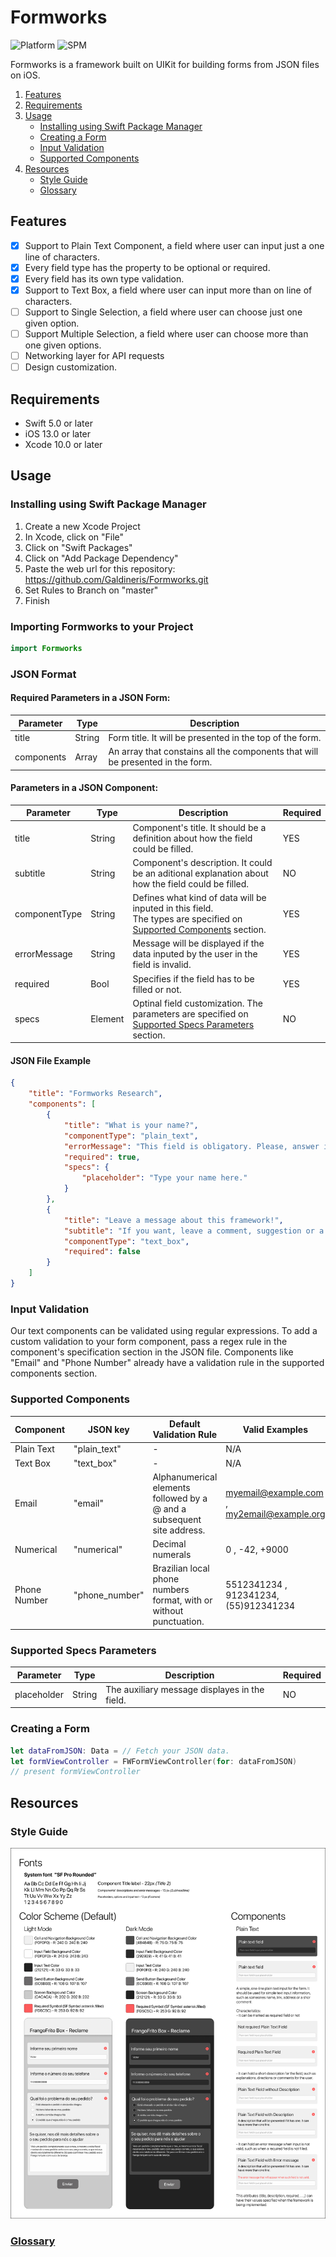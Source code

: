 # Formworks
![Platform](https://img.shields.io/static/v1?label=platform&message=iOS&color=orange)
![SPM](https://img.shields.io/static/v1?label=SwiftPackageManager&message=compatible&color=sucess)

Formworks is a framework built on UIKit for building forms from JSON files on iOS.

1. [Features](#features)
2. [Requirements](#requirements)
3. [Usage](#usage)
    - [Installing using Swift Package Manager](#installing-using-swift-package-manager)
    - [Creating a Form](#creating-a-form)
    - [Input Validation](#input-validation)
    - [Supported Components](#supported-components)
4. [Resources](#resources)
    - [Style Guide](#style-guide)
    - [Glossary](docs/glossary.md)

## Features
- [x] Support to Plain Text Component, a field where user can input just a one line of characters.
- [x] Every field type has the property to be optional or required.
- [x] Every field has its own type validation.
- [x] Support to Text Box, a field where user can input more than on line of characters.
- [ ] Support to Single Selection, a field where user can choose just one given option.
- [ ] Support Multiple Selection, a field where user can choose more than one given options.
- [ ] Networking layer for API requests
- [ ] Design customization.

## Requirements
- Swift 5.0 or later 
- iOS 13.0 or later
- Xcode 10.0 or later

## Usage
### Installing using Swift Package Manager
1. Create a new Xcode Project
2. In Xcode, click on "File"
3. Click on "Swift Packages"
4. Click on "Add Package Dependency"
5. Paste the web url for this repository: https://github.com/Galdineris/Formworks.git
6. Set Rules to Branch on "master"
7. Finish

### Importing Formworks to your Project
```swift
import Formworks
```
### JSON Format 
#### Required Parameters in a JSON Form:
Parameter | Type | Description 
------------ | ------------- | -------------
title | String | Form title. It will be presented in the top of the form.
components | Array | An array that constains all the components that will be presented in the form.

#### Parameters in a JSON Component:
Parameter | Type | Description | Required
------------ | ------------- | ------------- | -------------
title | String | Component's title. It should be a definition about how the field could be filled. | YES
subtitle | String | Component's description. It could be an aditional explanation about how the field could be filled. | NO
componentType | String | Defines what kind of data will be inputed in this field. <br> The types are specified on [Supported Components](#supported-components) section. | YES
errorMessage | String | Message will be displayed if the data inputed by the user in the field is invalid. | YES
required | Bool | Specifies if the field has to be filled or not.| YES
specs | Element | Optinal field customization. The parameters are specified on [Supported Specs Parameters](#supported-specs-parameters) section. | NO

#### JSON File Example
```json
{
    "title": "Formworks Research",
    "components": [
        {
            "title": "What is your name?",
            "componentType": "plain_text",
            "errorMessage": "This field is obligatory. Please, answer it.",
            "required": true,
            "specs": {
                "placeholder": "Type your name here."
            }
        },
        {
            "title": "Leave a message about this framework!",
            "subtitle": "If you want, leave a comment, suggestion or a complaint.",
            "componentType": "text_box",
            "required": false
        }
    ]
}
```
### Input Validation
Our text components can be validated using regular expressions. To add a custom validation to your form component, pass a regex rule in the component's specification section in the JSON file.
Components like "Email" and "Phone Number" already have a validation rule in the supported components section.

### Supported Components
Component | JSON key | Default Validation Rule | Valid Examples
------------ | ------------- | ------------- | -------------
Plain Text | "plain_text" | - | N/A
Text Box | "text_box"| - | N/A
Email | "email" | Alphanumerical elements followed by a @ and a subsequent site address. | myemail@example.com , my2email@example.org
Numerical | "numerical" | Decimal numerals | 0 , -42, +9000
Phone Number | "phone_number" | Brazilian local phone numbers format, with or without punctuation. | 5512341234 , 912341234, (55)912341234

### Supported Specs Parameters
Parameter | Type | Description | Required
------------ | ------------- | ------------- | -------------
placeholder | String | The auxiliary message displayes in the field.| NO

### Creating a Form
```swift
let dataFromJSON: Data = // Fetch your JSON data.
let formViewController = FWFormViewController(for: dataFromJSON)
// present formViewController
```


## Resources
### Style Guide
![Style_Guide](docs/FormWorksStyleGuide.jpg)
### [Glossary](docs/glossary.md)
